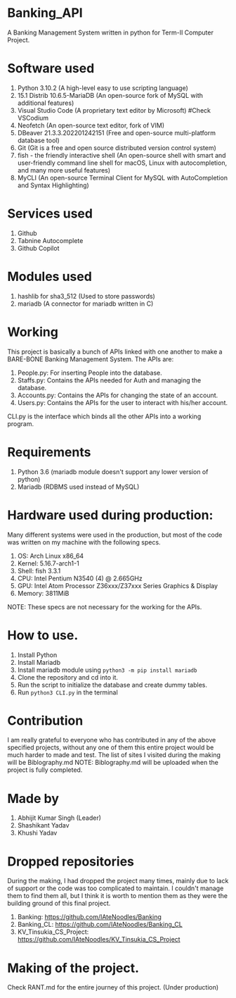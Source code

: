 # Banking_API
A Banking Management System written in python for Term-II Computer Project.

# Software used
1. Python 3.10.2 (A high-level easy to use scripting language)
2. 15.1 Distrib 10.6.5-MariaDB (An open-source fork of MySQL with additional features)
3. Visual Studio Code (A proprietary text editor by Microsoft) #Check VSCodium
4. Neofetch (An open-source text editor, fork of VIM)
5. DBeaver 21.3.3.202201242151 (Free and open-source multi-platform database tool)
6. Git (Git is a free and open source distributed version control system)
7. fish - the friendly interactive shell (An open-source shell with smart and user-friendly command line shell for macOS, Linux with autocompletion, and many more useful features)
8. MyCLI (An open-source Terminal Client for MySQL with AutoCompletion and Syntax Highlighting)

# Services used
1. Github
2. Tabnine Autocomplete
3. Github Copilot

# Modules used
1. hashlib for sha3_512 (Used to store passwords)
2. mariadb (A connector for mariadb written in C)

# Working
This project is basically a bunch of APIs linked with one another to make a BARE-BONE Banking Management System.
The APIs are:
1. People.py: For inserting People into the database.
2. Staffs.py: Contains the APIs needed for Auth and managing the database.
3. Accounts.py: Contains the APIs for changing the state of an account.
4. Users.py: Contains the APIs for the user to interact with his/her account.

CLI.py is the interface which binds all the other APIs into a working program.

# Requirements
1. Python 3.6 (mariadb module doesn't support any lower version of python)
2. Mariadb (RDBMS used instead of MySQL)

# Hardware used during production:
Many different systems were used in the production, but most of the code was written on my machine with the following specs.

  1. OS: Arch Linux x86_64   
  2. Kernel: 5.16.7-arch1-1 
  3. Shell: fish 3.3.1 
  4. CPU: Intel Pentium N3540 (4) @ 2.665GHz 
  5. GPU: Intel Atom Processor Z36xxx/Z37xxx Series Graphics & Display 
  6. Memory: 3811MiB

NOTE: These specs are not necessary for the working for the APIs.

# How to use.
1. Install Python 
2. Install Mariadb
3. Install mariadb module using `python3 -m pip install mariadb`
4. Clone the repository and cd into it.
5. Run the script to initialize the database and create dummy tables.
5. Run `python3 CLI.py` in the terminal

# Contribution
I am really grateful to everyone who has contributed in any of the above specified projects, without any one of them this entire project would be much harder to made and test.
The list of sites I visited during the making will be Biblography.md 
NOTE: Biblography.md will be uploaded when the project is fully completed.

# Made by
1. Abhijit Kumar Singh (Leader)
2. Shashikant Yadav
3. Khushi Yadav

# Dropped repositories
During the making, I had dropped the project many times, mainly due to lack of support or the code was too complicated to maintain. I couldn't manage them to find them all, but I think it is worth to mention them as they were the building ground of this final project.
1. Banking: https://github.com/IAteNoodles/Banking
2. Banking_CL: https://github.com/IAteNoodles/Banking_CL
3. KV_Tinsukia_CS_Project: https://github.com/IAteNoodles/KV_Tinsukia_CS_Project

# Making of the project.
Check RANT.md for the entire journey of this project. (Under production)

